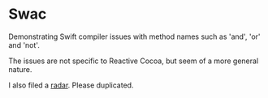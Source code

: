 # Swac

Demonstrating Swift compiler issues with method names such as 'and', 'or' and 'not'.

The issues are not specific to Reactive Cocoa, but seem of a more general nature.

I also filed a [radar](http://openradar.appspot.com/radar?id=5821724822077440). Please duplicated.
